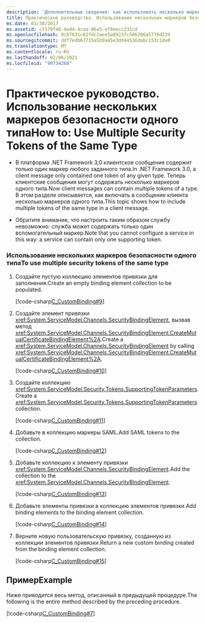 ```yaml
---
description: 'Дополнительные сведения: как использовать несколько маркеров безопасности одного типа'
title: Практическое руководство. Использование нескольких маркеров безопасности одного типа
ms.date: 03/30/2017
ms.assetid: cf179f48-4ed4-4caa-86a5-ef8eecc231cd
ms.openlocfilehash: 0cbf831c82fdc2aee5a09237c586286a5776d234
ms.sourcegitcommit: ddf7edb67715a5b9a45e3dd44536dabc153c1de0
ms.translationtype: MT
ms.contentlocale: ru-RU
ms.lasthandoff: 02/06/2021
ms.locfileid: "99734260"
---
```

# <a name="how-to-use-multiple-security-tokens-of-the-same-type"></a><span data-ttu-id="42053-103">Практическое руководство. Использование нескольких маркеров безопасности одного типа</span><span class="sxs-lookup"><span data-stu-id="42053-103">How to: Use Multiple Security Tokens of the Same Type</span></span>

- <span data-ttu-id="42053-104">В платформа .NET Framework 3,0 клиентское сообщение содержит только один маркер любого заданного типа.</span><span class="sxs-lookup"><span data-stu-id="42053-104">In .NET Framework 3.0, a client message only contained one token of any given type.</span></span> <span data-ttu-id="42053-105">Теперь клиентские сообщения могут содержать несколько маркеров одного типа.</span><span class="sxs-lookup"><span data-stu-id="42053-105">Now client messages can contain multiple tokens of a type.</span></span> <span data-ttu-id="42053-106">В этом разделе описывается, как включать в сообщение клиента несколько маркеров одного типа.</span><span class="sxs-lookup"><span data-stu-id="42053-106">This topic shows how to include multiple tokens of the same type in a client message.</span></span>  
  
- <span data-ttu-id="42053-107">Обратите внимание, что настроить таким образом службу невозможно: служба может содержать только один вспомогательный маркер.</span><span class="sxs-lookup"><span data-stu-id="42053-107">Note that you cannot configure a service in this way: a service can contain only one supporting token.</span></span>  
  
### <a name="to-use-multiple-security-tokens-of-the-same-type"></a><span data-ttu-id="42053-108">Использование нескольких маркеров безопасности одного типа</span><span class="sxs-lookup"><span data-stu-id="42053-108">To use multiple security tokens of the same type</span></span>  
  
1. <span data-ttu-id="42053-109">Создайте пустую коллекцию элементов привязки для заполнения.</span><span class="sxs-lookup"><span data-stu-id="42053-109">Create an empty binding element collection to be populated.</span></span>  
  
     [!code-csharp[C_CustomBinding#9](../../../../samples/snippets/csharp/VS_Snippets_CFX/c_custombinding/cs/c_custombinding.cs#9)]  
  
2. <span data-ttu-id="42053-110">Создайте элемент привязки <xref:System.ServiceModel.Channels.SecurityBindingElement>, вызвав метод <xref:System.ServiceModel.Channels.SecurityBindingElement.CreateMutualCertificateBindingElement%2A>.</span><span class="sxs-lookup"><span data-stu-id="42053-110">Create a <xref:System.ServiceModel.Channels.SecurityBindingElement> by calling <xref:System.ServiceModel.Channels.SecurityBindingElement.CreateMutualCertificateBindingElement%2A>.</span></span>  
  
     [!code-csharp[C_CustomBinding#10](../../../../samples/snippets/csharp/VS_Snippets_CFX/c_custombinding/cs/c_custombinding.cs#10)]  
  
3. <span data-ttu-id="42053-111">Создайте коллекцию <xref:System.ServiceModel.Security.Tokens.SupportingTokenParameters>.</span><span class="sxs-lookup"><span data-stu-id="42053-111">Create a <xref:System.ServiceModel.Security.Tokens.SupportingTokenParameters> collection.</span></span>  
  
     [!code-csharp[C_CustomBinding#11](../../../../samples/snippets/csharp/VS_Snippets_CFX/c_custombinding/cs/c_custombinding.cs#11)]  
  
4. <span data-ttu-id="42053-112">Добавьте в коллекцию маркеры SAML.</span><span class="sxs-lookup"><span data-stu-id="42053-112">Add SAML tokens to the collection.</span></span>  
  
     [!code-csharp[C_CustomBinding#12](../../../../samples/snippets/csharp/VS_Snippets_CFX/c_custombinding/cs/c_custombinding.cs#12)]  
  
5. <span data-ttu-id="42053-113">Добавьте коллекцию к элементу привязки <xref:System.ServiceModel.Channels.SecurityBindingElement>.</span><span class="sxs-lookup"><span data-stu-id="42053-113">Add the collection to the <xref:System.ServiceModel.Channels.SecurityBindingElement>.</span></span>  
  
     [!code-csharp[C_CustomBinding#13](../../../../samples/snippets/csharp/VS_Snippets_CFX/c_custombinding/cs/c_custombinding.cs#13)]  
  
6. <span data-ttu-id="42053-114">Добавьте элементы привязки в коллекцию элементов привязки.</span><span class="sxs-lookup"><span data-stu-id="42053-114">Add binding elements to the binding element collection.</span></span>  
  
     [!code-csharp[C_CustomBinding#14](../../../../samples/snippets/csharp/VS_Snippets_CFX/c_custombinding/cs/c_custombinding.cs#14)]  
  
7. <span data-ttu-id="42053-115">Верните новую пользовательскую привязку, созданную из коллекции элементов привязки.</span><span class="sxs-lookup"><span data-stu-id="42053-115">Return a new custom binding created from the binding element collection.</span></span>  
  
     [!code-csharp[C_CustomBinding#15](../../../../samples/snippets/csharp/VS_Snippets_CFX/c_custombinding/cs/c_custombinding.cs#15)]  
  
## <a name="example"></a><span data-ttu-id="42053-116">Пример</span><span class="sxs-lookup"><span data-stu-id="42053-116">Example</span></span>  

 <span data-ttu-id="42053-117">Ниже приводится весь метод, описанный в предыдущей процедуре.</span><span class="sxs-lookup"><span data-stu-id="42053-117">The following is the entire method described by the preceding procedure.</span></span>  
  
 [!code-csharp[C_CustomBinding#7](../../../../samples/snippets/csharp/VS_Snippets_CFX/c_custombinding/cs/c_custombinding.cs#7)]  
